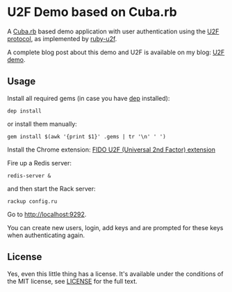 # U2F Demo based on Cuba.rb

A [Cuba.rb][cuba] based demo application with user authentication using the [U2F protocol][u2f-overview], as implemented by [ruby-u2f][u2f.rb].

A complete blog post about this demo and U2F is available on my blog: [U2F demo][blogpost].


## Usage

Install all required gems (in case you have [dep][] installed):

    dep install

or install them manually:

    gem install $(awk '{print $1}' .gems | tr '\n' ' ')

Install the Chrome extension: [FIDO U2F (Universal 2nd Factor) extension][chrome-addon]

Fire up a Redis server:

    redis-server &

and then start the Rack server:

    rackup config.ru

Go to <http://localhost:9292>.

You can create new users, login, add keys and are prompted for these keys when authenticating again.

## License

Yes, even this little thing has a license. It's available under the conditions of the MIT license, see [LICENSE](LICENSE) for the full text.

[cuba]: https://github.com/soveran/cuba
[u2f.rb]: https://github.com/castle/ruby-u2f
[blogpost]: http://fnordig.de/2015/03/06/u2f-demo-application/
[u2f-overview]: http://fidoalliance.org/specs/fido-u2f-v1.0-ps-20141009/fido-u2f-overview-ps-20141009.html
[dep]: https://github.com/cyx/dep
[chrome-addon]: https://chrome.google.com/webstore/detail/fido-u2f-universal-2nd-fa/pfboblefjcgdjicmnffhdgionmgcdmne
